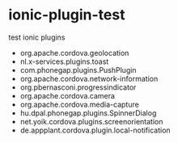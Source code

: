# ionic-plugin-test
test ionic plugins
* org.apache.cordova.geolocation
* nl.x-services.plugins.toast
* com.phonegap.plugins.PushPlugin
* org.apache.cordova.network-information
* org.pbernasconi.progressindicator
* org.apache.cordova.camera
* org.apache.cordova.media-capture
* hu.dpal.phonegap.plugins.SpinnerDialog
* net.yoik.cordova.plugins.screenorientation
* de.appplant.cordova.plugin.local-notification
